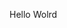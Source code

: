 Hello Wolrd













































































































































































































































































































































































































































































































































































































































































































































































































































































































































































































































































































































































































































































































































































































































































































































































































































































































































































































































































































































































































































































































































































































































































































































































































































































































































































































































































































































































































































































































































































































































































































































































































































































































































































































































































































































































































































































































































































































































































































































































































































































































































































































































































































































































































































































































































































































































































































































































